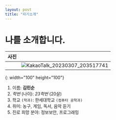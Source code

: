 ```yaml
---
layout: post
title: "자기소개"
---
```


# 나를 소개합니다.

|사진||
|--|--|
||![KakaoTalk_20230307_203517741](https://user-images.githubusercontent.com/127207350/226106018-2e10fc92-50b2-47f0-96a0-66cadd295239.jpg)|
{: width="100" height="100"}

1. 이름: **김민순**
2. _학번_ (나이): _23학번_ (20살)
3. 학교 `(학과)`: 한세대학교 `(컴퓨터 공학과)`
4. 취미: 농구, 게임, 독서, 음악 듣기
5. 진로 희망 분야: 정보보안, 프로그래밍
